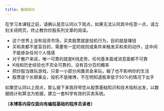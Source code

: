 ```yaml
---
title: 基础知识
---
```


在学习本课程之前，请确认是否认同以下观点，如果无法认同其中任意一点，请立刻关闭网页，终止教你炒股系列文章的阅读。


- 这个世界上没有投资市场，买卖股票就是投机行为，目的就是赚钱
- 买和卖都不是盲目的，需要有一定的规则或条件来触发买和卖的动作，这中间不能掺杂任何个人情感
- 对于散户来说，唯一可靠的就是K线走势，任何基本面或消息面都不可靠
- K线和历史经验也不完全可靠的，没有百分百的概率
- 把炒股当做玩游戏，只拿一小部分闲置资金来玩，输了也不影响你的生活
- 股票是个长期事业，投机不是赌博，不在明知道胜率低于50%的情况下出手

如果您认同以上观点，那么接下来我将带您从股票基础知识和技术指标出发，以数据统计和算法为依据，建立一套科学有效的买卖系统。

**（本博客内容仅面向有编程基础的程序员读者）**